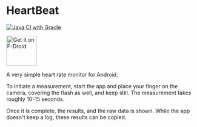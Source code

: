 # HeartBeat
[![Java CI with Gradle](https://github.com/berdosi/HeartBeat/actions/workflows/gradle.yml/badge.svg)](https://github.com/berdosi/HeartBeat/actions/workflows/gradle.yml)

[<img src="https://fdroid.gitlab.io/artwork/badge/get-it-on.png"
    alt="Get it on F-Droid"
    height="80">](https://f-droid.org/packages/eu.berdosi.app.heartbeat/)

A very simple heart rate monitor for Android.

To initiate a measurement, start the app and place your finger on the camera, covering the flash as well, and keep still. The measurement takes roughly 10-15 seconds.

Once it is complete, the results, and the raw data is shown. While the app doesn't keep a log, these results can be copied.